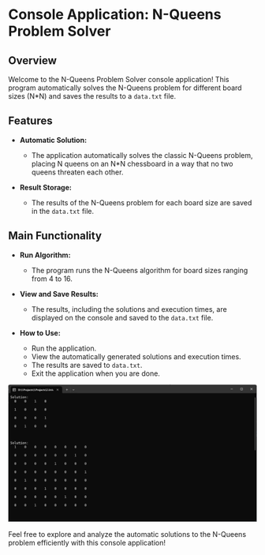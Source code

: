 # Console Application: N-Queens Problem Solver

## Overview

Welcome to the N-Queens Problem Solver console application! This program automatically solves the N-Queens problem for different board sizes (N*N) and saves the results to a `data.txt` file.

## Features

- **Automatic Solution:**
  - The application automatically solves the classic N-Queens problem, placing N queens on an N*N chessboard in a way that no two queens threaten each other.

- **Result Storage:**
  - The results of the N-Queens problem for each board size are saved in the `data.txt` file.

## Main Functionality

- **Run Algorithm:**
  - The program runs the N-Queens algorithm for board sizes ranging from 4 to 16.

- **View and Save Results:**
  - The results, including the solutions and execution times, are displayed on the console and saved to the `data.txt` file.

- **How to Use:**
  - Run the application.
  - View the automatically generated solutions and execution times.
  - The results are saved to `data.txt`.
  - Exit the application when you are done.

<img src="https://github.com/ElliotOne/Bachelor-Projects-Portfolio/blob/main/4.Algorithm-Design-Module/1.NQueens/Screenshots/Screenshot1.png"/>

Feel free to explore and analyze the automatic solutions to the N-Queens problem efficiently with this console application!
